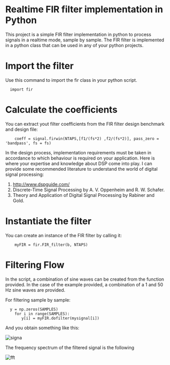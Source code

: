 
Realtime FIR filter implementation in Python
=======================================

This project is a simple FIR filter implementation in python to process signals in a realtime mode, sample by sample. The FIR filter is implemented in a python class that can be used in any of your python projects. 

Import the filter
======

Use this command to import the fir class in your python script.
````
  import fir
````
Calculate the coefficients
==========================

You can extract yout filter coefficients from the FIR filter design benchmark and design file:
````
    coeff = signal.firwin(NTAPS,[f1/(fs*2) ,f2/(fs*2)], pass_zero = 'bandpass', fs = fs)
````
In the design process, implementation requirements must be taken in accordance to which behaviour is required on your application. Here is where your expertise and knowledge about DSP come into play. I can provide some recommended literature to understand the world of digital signal processing:
1. http://www.dspguide.com/
2. Discrete-Time Signal Processing by A. V. Oppenheim and R. W. Schafer.
3. Theory and Application of Digital Signal Processing by Rabiner and Gold. 

Instantiate the filter
==================

You can create an instance of the FIR filter by calling it:
````
    myFIR = fir.FIR_filter(b, NTAPS)
````

Filtering Flow
====

In the script, a combination of sine waves can be created from the function provided. In the case of the example provided, a combination of a 1 and 50 Hz sine waves are provided.

For filtering sample by sample:
````
  y = np.zeros(SAMPLES)
    for i in range(SAMPLES):
       y[i] = myFIR.dofilter(mysignal[i])
````

And you obtain something like this:

![signa](https://user-images.githubusercontent.com/16301652/103227026-b4c38300-492d-11eb-99ea-334d0a0a11da.png)

The frequency spectrum of the filtered signal is the following

![fft](https://user-images.githubusercontent.com/16301652/103227030-b55c1980-492d-11eb-8a21-e12f11ff619f.png)
